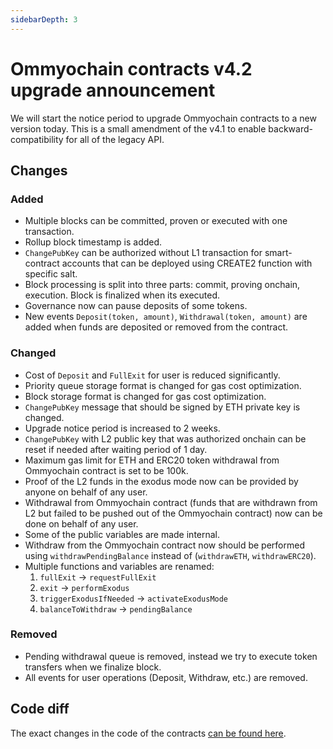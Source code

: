 ```yaml
---
sidebarDepth: 3
---
```


# Ommyochain contracts v4.2 upgrade announcement

We will start the notice period to upgrade Ommyochain contracts to a new version today. This is a small amendment of the
v4.1 to enable backward-compatibility for all of the legacy API.

## Changes

### Added

- Multiple blocks can be committed, proven or executed with one transaction.
- Rollup block timestamp is added.
- `ChangePubKey` can be authorized without L1 transaction for smart-contract accounts that can be deployed using CREATE2
  function with specific salt.
- Block processing is split into three parts: commit, proving onchain, execution. Block is finalized when its executed.
- Governance now can pause deposits of some tokens.
- New events `Deposit(token, amount)`, `Withdrawal(token, amount)` are added when funds are deposited or removed from
  the contract.

### Changed

- Cost of `Deposit` and `FullExit` for user is reduced significantly.
- Priority queue storage format is changed for gas cost optimization.
- Block storage format is changed for gas cost optimization.
- `ChangePubKey` message that should be signed by ETH private key is changed.
- Upgrade notice period is increased to 2 weeks.
- `ChangePubKey` with L2 public key that was authorized onchain can be reset if needed after waiting period of 1 day.
- Maximum gas limit for ETH and ERC20 token withdrawal from Ommyochain contract is set to be 100k.
- Proof of the L2 funds in the exodus mode now can be provided by anyone on behalf of any user.
- Withdrawal from Ommyochain contract (funds that are withdrawn from L2 but failed to be pushed out of the Ommyochain contract)
  now can be done on behalf of any user.
- Some of the public variables are made internal.
- Withdraw from the Ommyochain contract now should be performed using `withdrawPendingBalance` instead of (`withdrawETH`,
  `withdrawERC20`).
- Multiple functions and variables are renamed:
  1. `fullExit` -> `requestFullExit`
  1. `exit` -> `performExodus`
  1. `triggerExodusIfNeeded` -> `activateExodusMode`
  1. `balanceToWithdraw` -> `pendingBalance`

### Removed

- Pending withdrawal queue is removed, instead we try to execute token transfers when we finalize block.
- All events for user operations (Deposit, Withdraw, etc.) are removed.

## Code diff

The exact changes in the code of the contracts
[can be found here](https://github.com/Ommyochain/Ommyochain-docs/compare/contracts-3...contracts-4.2?file-filters[]=.sol).
